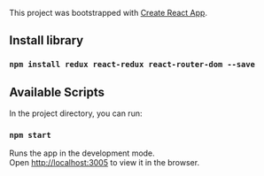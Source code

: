 This project was bootstrapped with [Create React App](https://github.com/facebook/create-react-app).

## Install library

### `npm install redux react-redux react-router-dom --save`

## Available Scripts

In the project directory, you can run:

### `npm start`

Runs the app in the development mode.<br />
Open [http://localhost:3005](http://localhost:3005) to view it in the browser.